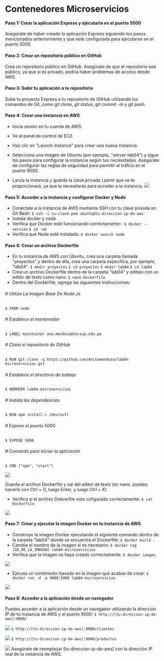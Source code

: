# Contenedores Microservicios
####  Paso 1: Crear la aplicación Express y ejecutarla en el puerto 5000
Asegúrate de haber creado la aplicación Express siguiendo los pasos mencionados anteriormente y que esté configurada para ejecutarse en el puerto 5000.

####  Paso 2: Crear un repositorio público en GitHub

Crea un repositorio público en GitHub. Asegúrate de que el repositorio sea público, ya que si es privado, podría haber problemas de acceso desde AWS.

####  Paso 3: Subir tu aplicación a tu repositorio

Sube tu proyecto Express a tu repositorio de GitHub utilizando los comandos de Git, como git clone, git status, git commit -m y git push.

####  Paso 4: Crear una instancia en AWS

- Inicia sesión en tu cuenta de AWS.

- Ve al panel de control de EC2.

- Haz clic en "Launch Instance" para crear una nueva instancia.

- Selecciona una imagen de Ubuntu (por ejemplo, "server-lab04") y sigue los pasos para configurar la instancia según tus necesidades. Asegúrate de configurar las reglas de seguridad para permitir el tráfico en el puerto 9000.

- Lanza la instancia y guarda la clave privada (.pem) que se te proporcionará, ya que la necesitarás para acceder a la instancia.
[![](https://postimg.cc/yWKsyDj4)](http://postimg.cc/yWKsyDj4)
####  Paso 5: Acceder a la instancia y configurar Docker y Node 
- Conéctate a la instancia de AWS mediante SSH con tu clave privada en Git Bash:
`$ ssh -i tu-clave.pem ubuntu@tu-direccion-ip-de-aws `
- Instala docker y node 
- Verifica que Docker esté funcionando correctamente:- 
`$ docker --version`
`$ id -nG`
- Verifica que Node esté instalado:
`$ docker search node `

####  Paso 6: Crear un archivo Dockerfile
- En tu instancia de AWS con Ubuntu, crea una carpeta llamada "proyectos" y dentro de ella, crea una carpeta específica, por ejemplo, "lab04".
`$ mkdir proyectos`
`$ cd proyectos`
`$ mkdir lab04`
`$ cd lab04`
- Crea un archivo Dockerfile dentro de la carpeta "lab04" y edítalo con un editor de texto como nano.
`$ nano Dockerfile`
- Dentro del Dockerfile, agrega las siguientes instrucciones:
###### # Utiliza La Imagen Base De Node.Js
`$ FROM node`
###### # Establece el mantenedor
`$ LABEL maintainer ana.mendoza@tecsup.edu.pe`
###### # Clona el repositorio de GitHub
`$ RUN git clone -q https://github.com/Anitamendoza/lab04-microservicios.git`
###### # Establece el directorio de trabajo
`$ WORKDIR lab04-microservicios`
###### # Instala las dependencias
`$ RUN npm install > /dev/null`
###### # Expone el puerto 5000
`$ EXPOSE 5000`
###### # Comando para iniciar la aplicación
`$ CMD ["npm", "start"]`

[![](https://i.postimg.cc/c4wRphQ9/nano.png)](https://i.postimg.cc/c4wRphQ9/nano.png)

Guarda el archivo Dockerfile y sal del editor de texto (en nano, puedes hacerlo con Ctrl + O, luego Enter, y luego Ctrl + X).
- Verifica si el archivo Dokcerfile este cofigurado correctamente:
`$ cat Dockerfile `

[![](https://i.postimg.cc/y6JXPsWz/cat.png)](http://i.postimg.cc/y6JXPsWz/cat.png)
#### Paso 7: Crear y ejecutar la imagen Docker en tu instancia de AWS
- Construye la imagen Docker ejecutando el siguiente comando dentro de la carpeta "lab04" donde se encuentra el Dockerfile:
`$ docker build .`
- Cambia el nombre de la imagen si es necesario:
`$ docker tag [ID_DE_LA_IMAGEN] lab04-microservicios`
- Verifica que la imagen se haya creado correctamente:
`$ docker images`

[![](https://i.postimg.cc/8cr5ry1q/images.png)](https://i.postimg.cc/8cr5ry1q/images.png)
- Ejecuta un contenedor basado en la imagen que acabas de crear:
`$ docker run -d -p 9000:5000 lab04-microservicios`

[![](https://i.postimg.cc/3W5wjgNW/run.png)](https://i.postimg.cc/3W5wjgNW/run.png)
####   Paso 8: Acceder a la aplicación desde un navegador
Puedes acceder a la aplicación desde un navegador utilizando la dirección IP de tu instancia de AWS y el puerto 9000:
`$ http://[tu-direccion-ip-de-aws]:9000/`

[![](https://i.postimg.cc/Kcd7pwg3/inicio.png)](https://i.postimg.cc/Kcd7pwg3/inicio.png)
`$ http://[tu-direccion-ip-de-aws]:9000/clientes`

[![](https://i.postimg.cc/t4zhTgvF/clientes.png)](https://i.postimg.cc/t4zhTgvF/clientes.png)
`$ http://[tu-direccion-ip-de-aws]:9000/productos`

[![](https://i.postimg.cc/Sx46k9dy/productos.png)](https://i.postimg.cc/Sx46k9dy/productos.png)
Asegúrate de reemplazar [tu-direccion-ip-de-aws] con la dirección IP real de tu instancia de AWS.
